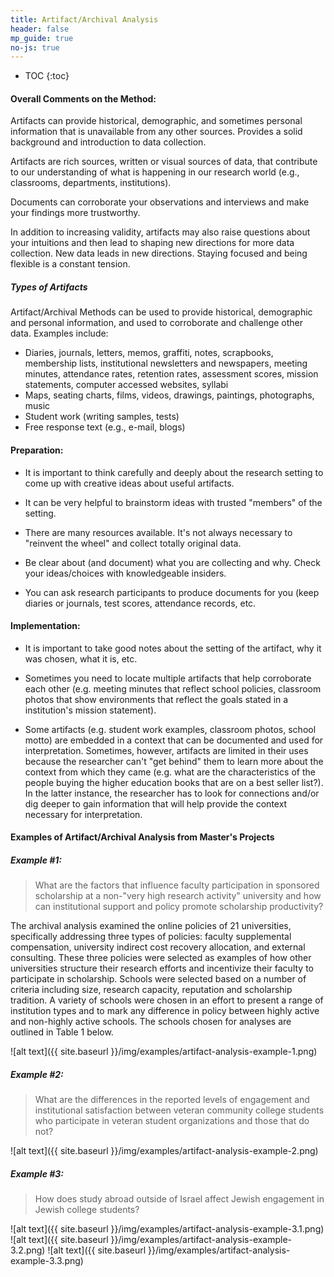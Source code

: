 ```yaml
---
title: Artifact/Archival Analysis
header: false
mp_guide: true
no-js: true
---
```

* TOC
{:toc}

#### Overall Comments on the Method:

Artifacts can provide historical, demographic, and sometimes personal information that is unavailable from any other sources. Provides a solid background and introduction to data collection.

Artifacts are rich sources, written or visual sources of data, that contribute to our understanding of what is happening in our research world (e.g., classrooms, departments, institutions).

Documents can corroborate your observations and interviews and make your findings more trustworthy.

In addition to increasing validity, artifacts may also raise questions about your intuitions and then lead to shaping new directions for more data collection. New data leads in new directions. Staying focused and being flexible is a constant tension.

##### Types of Artifacts

Artifact/Archival Methods can be used to provide historical, demographic and personal information, and used to corroborate and challenge other data. Examples include:

*   Diaries, journals, letters, memos, graffiti, notes, scrapbooks, membership lists, institutional newsletters and newspapers, meeting minutes, attendance rates, retention rates, assessment scores, mission statements, computer accessed websites, syllabi
*   Maps, seating charts, films, videos, drawings, paintings, photographs, music
*   Student work (writing samples, tests)
*   Free response text (e.g., e-mail, blogs)

#### Preparation:

- It is important to think carefully and deeply about the research setting to come up with creative ideas about useful artifacts.

- It can be very helpful to brainstorm ideas with trusted &quot;members&quot; of the setting.

- There are many resources available. It&#39;s not always necessary to &quot;reinvent the wheel&quot; and collect totally original data.

- Be clear about (and document) what you are collecting and why. Check your ideas/choices with knowledgeable insiders.

- You can ask research participants to produce documents for you (keep diaries or journals, test scores, attendance records, etc.

#### Implementation:

- It is important to take good notes about the setting of the artifact, why it was chosen, what it is, etc.

- Sometimes you need to locate multiple artifacts that help corroborate each other (e.g. meeting minutes that reflect school policies, classroom photos that show environments that reflect the goals stated in a institution&#39;s mission statement).

- Some artifacts (e.g. student work examples, classroom photos, school motto) are embedded in a context that can be documented and used for interpretation. Sometimes, however, artifacts are limited in their uses because the researcher can&#39;t &quot;get behind&quot; them to learn more about the context from which they came (e.g. what are the characteristics of the people buying the higher education books that are on a best seller list?). In the latter instance, the researcher has to look for connections and/or dig deeper to gain information that will help provide the context necessary for interpretation.

#### Examples of Artifact/Archival Analysis from Master's Projects 

##### Example #1:

> What are the factors that influence faculty participation in sponsored scholarship at a non-"very high research activity" university and how can institutional support and policy promote scholarship productivity?

The archival analysis examined the online policies of 21 universities, specifically addressing three types of policies: faculty supplemental compensation, university indirect cost recovery allocation, and external consulting.  These three policies were selected as examples of how other universities structure their research efforts and incentivize their faculty to participate in scholarship.  Schools were selected based on a number of criteria including size, research capacity, reputation and scholarship tradition.  A variety of schools were chosen in an effort to present a range of institution types and to mark any difference in policy between highly active and non-highly active schools.  The schools chosen for analyses are outlined in Table 1 below.

![alt text]({{ site.baseurl }}/img/examples/artifact-analysis-example-1.png)

##### Example #2:

> What are the differences in the reported levels of engagement and institutional satisfaction between veteran community college students who participate in veteran student organizations and those that do not? 

![alt text]({{ site.baseurl }}/img/examples/artifact-analysis-example-2.png)

##### Example #3:

> How does study abroad outside of Israel affect Jewish engagement in Jewish college students?  

![alt text]({{ site.baseurl }}/img/examples/artifact-analysis-example-3.1.png)
![alt text]({{ site.baseurl }}/img/examples/artifact-analysis-example-3.2.png)
![alt text]({{ site.baseurl }}/img/examples/artifact-analysis-example-3.3.png)